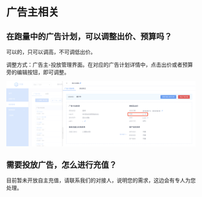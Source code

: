 # 广告主相关

## 在跑量中的广告计划，可以调整出价、预算吗？

可以的，只可以调高，不可调低出价。

调整方式：广告主-投放管理界面。在对应的广告计划详情中，点击出价或者预算旁的编辑按钮，即可调整。

![&#x8C03;&#x6574;&#x51FA;&#x4EF7;](../.gitbook/assets/image%20%288%29.png)

## 需要投放广告，怎么进行充值？

目前暂未开放自主充值，请联系我们的对接人，说明您的需求，这边会有专人为您处理。


